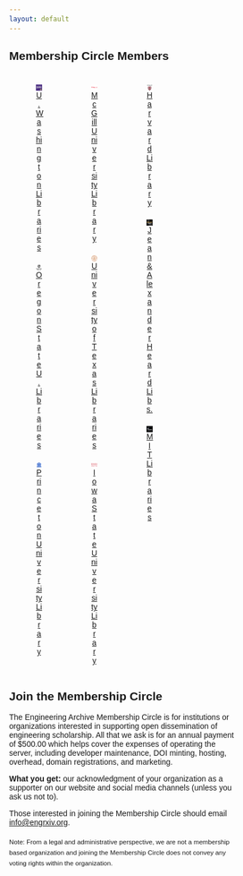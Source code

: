 ```yaml
---
layout: default
---
```

<style>
* {
  box-sizing: border-box;
}

body {
  margin: 0;
  font-family: Arial;
}

.header {
  text-align: center;
  padding: 32px;
}

.row {
  display: -ms-flexbox; /* IE10 */
  display: flex;
  -ms-flex-wrap: wrap; /* IE10 */
  flex-wrap: wrap;
  padding: 0 4px;
}

/* Create four equal columns that sits next to each other */
.column {
  -ms-flex: 25%; /* IE10 */
  flex: 25%;
  max-width: 25%;
  padding: 0 4px;
}

.column img {
  margin-top: 8px;
  vertical-align: middle;
  width: 100%;
}

/* Responsive layout - makes a two column-layout instead of four columns */
@media screen and (max-width: 800px) {
  .column {
    -ms-flex: 50%;
    flex: 50%;
    max-width: 50%;
  }
}

/* Responsive layout - makes the two columns stack on top of each other instead of next to each other */
@media screen and (max-width: 600px) {
  .column {
    -ms-flex: 100%;
    flex: 100%;
    max-width: 100%;
  }
}
</style>

## Membership Circle Members
<!--<table>
<tr>
<td style="text-align:center;"><img alt="University of Washington Libraries logo." src="/membership-circle/MC_member_logos/UWashington.jpg" /></td>
<td style="text-align:center;"><img alt="generic logo." src="/membership-circle/MC_member_logos/generic.png" /></td>
<td style="text-align:center;"><img alt="Harvard Library logo." src="/membership-circle/MC_member_logos/harvard-library.jpg" /></td>
</tr>
<tr>
<td style="padding:0 15px 0 15px; text-align:center;"><a href="https://www.lib.washington.edu/">University of Washington Libraries</a></td>
<td style="padding:0 15px 0 15px; text-align:center;"><a href="https://library.princeton.edu/">Princeton University Library</a></td>
<td style="padding:0 15px 0 15px; text-align:center;"><a href="https://library.harvard.edu/">Harvard Library</a></td>
</tr>
<tr>
<td style="text-align:center;"><img alt="Arthur Lakes Library logo." src="/membership-circle/MC_member_logos/mines.png" /></td>
<td style="text-align:center;"><img alt="McGill University Library logo." src="/membership-circle/MC_member_logos/mcgill.png" /></td>
<td style="text-align:center;"><img alt="KAUST University Library logo." src="/membership-circle/MC_member_logos/kaust.png" /></td>
</tr>
<tr>
<td style="padding:0 15px 0 15px; text-align:center;"><a href="https://library.mines.edu/">Arthur Lakes Library - Colorado School of Mines</a></td>
<td style="padding:0 15px 0 15px; text-align:center;"><a href="https://www.mcgill.ca/library/">McGill University Library</a></td>
<td style="padding:0 15px 0 15px; text-align:center;"><a href="https://library.kaust.edu.sa/">KAUST University Library</a></td>
</tr>
</table>-->

<!-- Photo Grid -->
<div class="row"> 
  <div class="column">
    <figure><img src="/membership-circle/MC_member_logos/UWashington.jpg" style="width:100%">
    <figcaption style="text-align:center;"><a href="https://www.lib.washington.edu/">U. Washington Libraries</a></figcaption></figure>
    <!--<figure><img src="/membership-circle/MC_member_logos/mines.png" style="width:100%">
    <figcaption style="text-align:center;"><a href="https://library.mines.edu/">Arthur Lakes Library - CO Mines</a></figcaption></figure>-->
	<figure><img src="/membership-circle/MC_member_logos/oregonstate.png" style="width:100%">
    <figcaption style="text-align:center;"><a href="https://library.oregonstate.edu/">Oregon State U. Libraries</a></figcaption></figure>
	<figure><img src="/membership-circle/MC_member_logos/generic.png" style="width:100%">
    <figcaption style="text-align:center;"><a href="https://library.princeton.edu/">Princeton University Library</a></figcaption></figure>
  </div>
  <div class="column">
    <figure><img src="/membership-circle/MC_member_logos/mcgill.png" style="width:100%">
    <figcaption style="text-align:center;"><a href="https://www.mcgill.ca/library/">McGill University Library</a></figcaption></figure>
	<figure><img src="/membership-circle/MC_member_logos/UTexas.png" style="width:100%">
    <figcaption style="text-align:center;"><a href="https://www.lib.utexas.edu/">University of Texas Libraries</a></figcaption></figure>
	<figure><img src="/membership-circle/MC_member_logos/iastate.png" style="width:100%">
    <figcaption style="text-align:center;"><a href="https://www.lib.iastate.edu/">Iowa State University Library</a></figcaption></figure>
  </div>  
  <div class="column">
    <figure><img src="/membership-circle/MC_member_logos/harvard-library.jpg" style="width:100%">
    <figcaption style="text-align:center;"><a href="https://library.harvard.edu/">Harvard Library</a></figcaption></figure>
	<figure><img src="/membership-circle/MC_member_logos/vandy.jpg" style="width:100%">
    <figcaption style="text-align:center;"><a href="https://www.library.vanderbilt.edu/">Jean & Alexander Heard Libs.</a></figcaption></figure>
    <!--<figure><img src="/membership-circle/MC_member_logos/kaust.png" style="width:100%">
    <figcaption style="text-align:center;"><a href="https://library.kaust.edu.sa/">KAUST University Library</a></figcaption></figure>-->
	<figure><img src="/membership-circle/MC_member_logos/mit.jpg" style="width:100%">
    <figcaption style="text-align:center;"><a href="https://libraries.mit.edu/">MIT Libraries</a></figcaption></figure>
  </div>
</div>



## Join the Membership Circle
The Engineering Archive Membership Circle is for institutions or organizations interested in supporting open dissemination of engineering scholarship. All that we ask is for an annual payment of $500.00 which helps cover the expenses of operating the server, including developer maintenance, DOI minting, hosting, overhead, domain registrations, and marketing. 

**What you get:** our acknowledgment of your organization as a supporter on our website and social media channels (unless you ask us not to).

Those interested in joining the Membership Circle should email [info@engrxiv.org](mailto:info@engrxiv.org).

<sub>Note: From a legal and administrative perspective, we are not a membership based organization and joining the Membership Circle does not convey any voting rights within the organization.</sub>